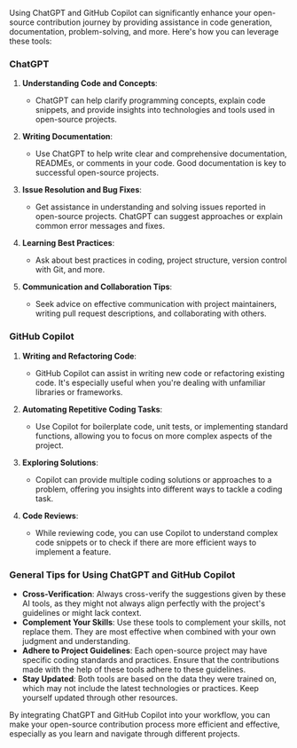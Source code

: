 Using ChatGPT and GitHub Copilot can significantly enhance your open-source contribution journey by providing assistance in code generation, documentation, problem-solving, and more. Here's how you can leverage these tools:

### ChatGPT

1. **Understanding Code and Concepts**:
   - ChatGPT can help clarify programming concepts, explain code snippets, and provide insights into technologies and tools used in open-source projects.

2. **Writing Documentation**:
   - Use ChatGPT to help write clear and comprehensive documentation, READMEs, or comments in your code. Good documentation is key to successful open-source projects.

3. **Issue Resolution and Bug Fixes**:
   - Get assistance in understanding and solving issues reported in open-source projects. ChatGPT can suggest approaches or explain common error messages and fixes.

4. **Learning Best Practices**:
   - Ask about best practices in coding, project structure, version control with Git, and more.

5. **Communication and Collaboration Tips**:
   - Seek advice on effective communication with project maintainers, writing pull request descriptions, and collaborating with others.

### GitHub Copilot

1. **Writing and Refactoring Code**:
   - GitHub Copilot can assist in writing new code or refactoring existing code. It's especially useful when you're dealing with unfamiliar libraries or frameworks.

2. **Automating Repetitive Coding Tasks**:
   - Use Copilot for boilerplate code, unit tests, or implementing standard functions, allowing you to focus on more complex aspects of the project.

3. **Exploring Solutions**:
   - Copilot can provide multiple coding solutions or approaches to a problem, offering you insights into different ways to tackle a coding task.

4. **Code Reviews**:
   - While reviewing code, you can use Copilot to understand complex code snippets or to check if there are more efficient ways to implement a feature.

### General Tips for Using ChatGPT and GitHub Copilot

- **Cross-Verification**: Always cross-verify the suggestions given by these AI tools, as they might not always align perfectly with the project's guidelines or might lack context.
- **Complement Your Skills**: Use these tools to complement your skills, not replace them. They are most effective when combined with your own judgment and understanding.
- **Adhere to Project Guidelines**: Each open-source project may have specific coding standards and practices. Ensure that the contributions made with the help of these tools adhere to these guidelines.
- **Stay Updated**: Both tools are based on the data they were trained on, which may not include the latest technologies or practices. Keep yourself updated through other resources.

By integrating ChatGPT and GitHub Copilot into your workflow, you can make your open-source contribution process more efficient and effective, especially as you learn and navigate through different projects.
